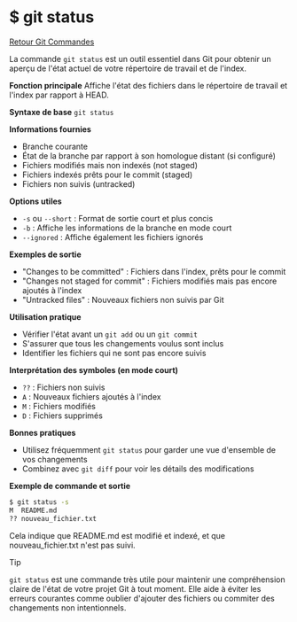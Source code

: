 # $ git status

[Retour Git Commandes](;/git_commandes.md)

La commande `git status` est un outil essentiel dans Git pour obtenir un aperçu de l'état actuel de votre répertoire de travail et de l'index.

**Fonction principale** 
Affiche l'état des fichiers dans le répertoire de travail et l'index par rapport à HEAD.

**Syntaxe de base** 
`git status`

**Informations fournies** 

- Branche courante
- État de la branche par rapport à son homologue distant (si configuré)
- Fichiers modifiés mais non indexés (not staged)
- Fichiers indexés prêts pour le commit (staged)
- Fichiers non suivis (untracked)

**Options utiles** 

- `-s` ou `--short` : Format de sortie court et plus concis
- `-b` : Affiche les informations de la branche en mode court
- `--ignored` : Affiche également les fichiers ignorés

**Exemples de sortie** 

- "Changes to be committed" : Fichiers dans l'index, prêts pour le commit
- "Changes not staged for commit" : Fichiers modifiés mais pas encore ajoutés à l'index
- "Untracked files" : Nouveaux fichiers non suivis par Git

**Utilisation pratique** 

- Vérifier l'état avant un `git add` ou un `git commit`
- S'assurer que tous les changements voulus sont inclus
- Identifier les fichiers qui ne sont pas encore suivis

**Interprétation des symboles (en mode court)** 

- `??` : Fichiers non suivis
- `A` : Nouveaux fichiers ajoutés à l'index
- `M` : Fichiers modifiés
- `D` : Fichiers supprimés

**Bonnes pratiques** 

- Utilisez fréquemment `git status` pour garder une vue d'ensemble de vos changements
- Combinez avec `git diff` pour voir les détails des modifications

**Exemple de commande et sortie** 

```bash
$ git status -s
M  README.md
?? nouveau_fichier.txt
```
Cela indique que README.md est modifié et indexé, et que nouveau_fichier.txt n'est pas suivi.

> [!TIP]
>
> `git status` est une commande très utile pour maintenir une compréhension claire de l'état de votre projet Git à tout moment. Elle aide à éviter les erreurs courantes comme oublier d'ajouter des fichiers ou commiter des changements non intentionnels.

